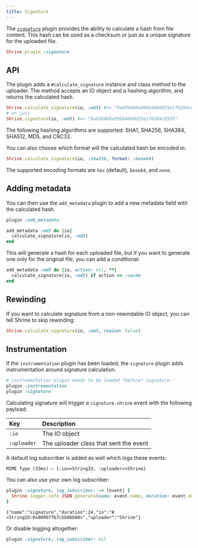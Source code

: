 ```yaml
---
title: Signature
---
```


The [`signature`][signature] plugin provides the ability to calculate a hash
from file content. This hash can be used as a checksum or just as a unique
signature for the uploaded file.

```rb
Shrine.plugin :signature
```

## API

The plugin adds a `#calculate_signature` instance and class method to the
uploader. The method accepts an IO object and a hashing algorithm, and returns
the calculated hash.

```rb
Shrine.calculate_signature(io, :md5) #=> "9a0364b9e99bb480dd25e1f0284c8555"
# or just
Shrine.signature(io, :md5) #=> "9a0364b9e99bb480dd25e1f0284c8555"
```

The following hashing algorithms are supported: SHA1, SHA256, SHA384, SHA512,
MD5, and CRC32.

You can also choose which format will the calculated hash be encoded in:

```rb
Shrine.calculate_signature(io, :sha256, format: :base64)
```

The supported encoding formats are `hex` (default), `base64`, and `none`.

## Adding metadata

You can then use the `add_metadata` plugin to add a new metadata field with the
calculated hash.

```rb
plugin :add_metadata

add_metadata :md5 do |io|
  calculate_signature(io, :md5)
end
```

This will generate a hash for each uploaded file, but if you want to generate
one only for the original file, you can add a conditional:

```rb
add_metadata :md5 do |io, action: nil, **|
  calculate_signature(io, :md5) if action == :cache
end
```

## Rewinding

If you want to calculate signature from a non-rewindable IO object, you can
tell Shrine to skip rewinding:

```rb
Shrine.calculate_signature(io, :md5, rewind: false)
```

## Instrumentation

If the `instrumentation` plugin has been loaded, the `signature` plugin adds
instrumentation around signature calculation.

```rb
# instrumentation plugin needs to be loaded *before* signature
plugin :instrumentation
plugin :signature
```

Calculating signature will trigger a `signature.shrine` event with the
following payload:

| Key         | Description                            |
| :--         | :----                                  |
| `:io`       | The IO object                          |
| `:uploader` | The uploader class that sent the event |

A default log subscriber is added as well which logs these events:

```
MIME Type (33ms) – {:io=>StringIO, :uploader=>Shrine}
```

You can also use your own log subscriber:

```rb
plugin :signature, log_subscriber: -> (event) {
  Shrine.logger.info JSON.generate(name: event.name, duration: event.duration, **event.payload)
}
```
```
{"name":"signature","duration":24,"io":"#<StringIO:0x00007fb7c5b08b80>","uploader":"Shrine"}
```

Or disable logging altogether:

```rb
plugin :signature, log_subscriber: nil
```

[signature]: https://github.com/shrinerb/shrine/blob/master/lib/shrine/plugins/signature.rb
